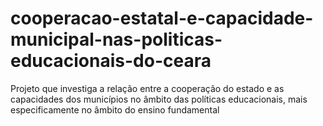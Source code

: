 # cooperacao-estatal-e-capacidade-municipal-nas-politicas-educacionais-do-ceara
Projeto que investiga a relação entre a cooperação do estado e as capacidades dos municípios no âmbito das políticas educacionais, mais especificamente no âmbito do ensino fundamental
